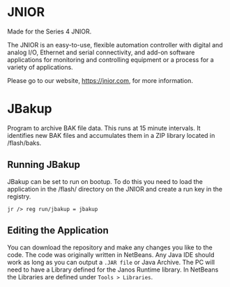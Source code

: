 # JNIOR
Made for the Series 4 JNIOR.

The JNIOR is an easy-to-use, flexible automation controller with digital and analog I/O, Ethernet and serial connectivity, and add-on software applications for monitoring and controlling equipment or a process for a variety of applications.

Please go to our website, https://jnior.com, for more information.

# JBakup
Program to archive BAK file data. This runs at 15 minute intervals. It identifies new BAK files and accumulates them in a ZIP library located in /flash/baks.

## Running JBakup
JBakup can be set to run on bootup.  To do this you need to load the application in the /flash/ directory on the JNIOR and create a run key in the registry.

`jr /> reg run/jbakup = jbakup`

## Editing the Application
You can download the repository and make any changes you like to the code.  The code was originally written in NetBeans.  Any Java IDE should work as long as you can output a `.JAR file` or Java Archive.  The PC will need to have a Library defined for the Janos Runtime library.  In NetBeans the Libraries are defined under `Tools > Libraries`.
